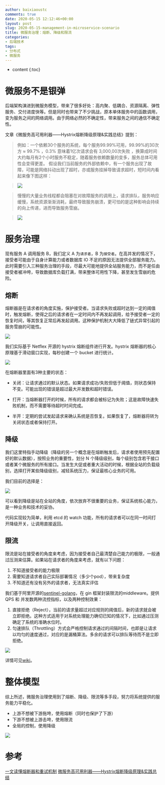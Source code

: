 ```yaml
---
author: baixiaoustc
comments: true
date: 2020-05-15 12:12:46+00:00
layout: post
slug: 2020-05-15-management-in-microservice-scenario
title: 微服务治理：熔断、降级和限流
categories:
- 后端技术
tags:
- 分布式 
- 微服务
---
```


* content 
{:toc}

# 微服务不是银弹

后端架构演进到微服务模型，带来了很多好处：高内聚、低耦合、资源隔离、弹性服务、交付进度快等。但是同时也带来了不少挑战，原本单体服务中的函数调用，变为服务之间的网络调用。由于网络必然的不确定性，带来服务之间的通信不确定性。

文章《微服务高可用利器——Hystrix熔断降级原理&实践总结》提到：

>例如：一个依赖30个服务的系统，每个服务99.99%可用，99.99%的30次方 ≈ 99.7% ，0.3% 意味着1亿次请求会有 3,000,00次失败 ，换算成时间大约每月有2个小时服务不稳定，随着服务依赖数量的变多，服务总体可用性会变得更差。
假设我们当前服务的外部依赖中，有一个服务出现了故障，可能是网络抖动出现了超时，亦或服务挂掉导致请求超时，短时间内看起来像下图这样：

>![](http://image99.renyit.com/image/2020-06-15-4.png)

>慢慢的大量业务线程都会阻塞在对故障服务的调用上，请求排队，服务响应缓慢，系统资源渐渐消耗，最终导致服务崩溃，更可怕的是这种影响会持续的向上传递，进而导致服务雪崩。

>![](http://image99.renyit.com/image/2020-06-15-5.png)


# 服务治理

现有服务 A 调用服务 B，我们定义 A 为`请求者`，B 为`接受者`。在高并发的情况下，接受者可能由于自身计算能力或者数据库 IO 不足的原因无法提供全部服务能力。此时需要引入三种服务治理的手段，尽最大可能地提供全站服务能力，而不是任由接受者被冲垮，导致数据库负载打满，带来整体可用性下降，甚至发生雪崩的危险。

## 熔断

熔断器是在请求者的角度实施，保护接受者。当请求失败或超时达到一定的阈值时，触发熔断，使得之后的请求者在一定时间内不再发起调用，给予接受者一定的恢复时间，等其恢复正常后再发起调用。这种保护机制大大降低了链式异常引起的服务雪崩的可能性。

![](http://image99.renyit.com/image/2020-06-15-2.png)

我们实际基于 Netflex 开源的 hystrix 熔断组件进行开发。hystrix 熔断器的核心原理基于滑动窗口实现，每秒创建一个 bucket 进行统计。

![](http://image99.renyit.com/image/2020-06-15-3.png)

在熔断器里面有3种主要的状态：

* 关闭：让请求通过的默认状态。如果请求成功/失败但低于阈值，则状态保持不变。可能出现的错误是超过最大并发数和超时错误。

* 打开：当熔断器打开的时候，所有的请求都会被标记为失败；这是故障快速失败机制，而不需要等待超时时间完成。

* 半开：定期的尝试发起请求来确认系统是否恢复。如果恢复了，熔断器将转为关闭状态或者保持打开。


## 降级

我们这里特指手动降级（降级的另一个概念是在熔断触发后，请求者使用预先配置好的默认数据），按照业务的重要性，划分 N 个降级级别，每个级别包含若干接口或者某个微服务的所有接口。当发生大促或者重大活动的时候，根据全站的负载级别，选择打开某些降级级别，减轻系统压力，保证最核心业务的可用。

我们目前的选择是：

![](http://image99.renyit.com/image/文章画图.009.jpeg)


可以看到降级是站在全站的角度，依次放弃不很重要的业务，保证系统核心能力，是一种业务和技术的妥协。

代码实现较为简单，利用 etcd 的 watch 功能，所有的请求者可以在同一时间打开降级开关，让调用直接返回。

## 限流

限流是站在接受者的角度来考虑，因为接受者自己最清楚自己能力的极限，一般通过压测来估算。如果站在请求者的角度来考虑，就有以下问题：

1. 不知道接受者的能力极限
2. 需要知道请求者自己实际部署情况（多少个pod），带来复杂度
3. 不知道还有没有另外的请求者，无法真实评估

我们基于阿里开源的[sentinel-golang](https://github.com/alibaba/sentinel-golang)，在 gin 框架封装限流的middleware。提供 QPS 和 并发数两种流控指标，以及两种控制效果：

1. 直接拒绝（Reject），当前的请求量超过对应规则的阈值后，新的请求就会被立即拒绝。这种方式适用于对系统处理能力确切已知的情况下，比如通过压测确定了系统的准确水位时。
2. 匀速排队（Throttling）方式会严格控制请求通过的间隔时间，也即是让请求以均匀的速度通过，对应的是漏桶算法。多余的请求可以排队等待而不是立即拒绝。

![](https://github.com/alibaba/Sentinel/wiki/image/uniform-speed-queue.png)

详情可见[wiki](https://github.com/alibaba/sentinel-golang/wiki/%E6%B5%81%E9%87%8F%E6%8E%A7%E5%88%B6)。

[](http://image99.renyit.com/image/2020-06-15-1.png)

# 整体模型

综上所述，微服务治理使用到了熔断、降级、限流等多手段，努力将系统提供的服务能力平稳化。

* 上游不想被下游拖垮，使用熔断（同时也保护了下游）
* 下游不想被上游击垮，使用限流
* 全局的控制，使用降级

![](http://image99.renyit.com/image/文章画图.010.jpeg)

# 参考

[一文读懂熔断器和重试机制](https://mp.weixin.qq.com/s/C6gBmwgYGAN7gsF40-JBgQ)
[微服务高可用利器——Hystrix熔断降级原理&实践总结](https://juejin.im/post/5ddb9af4f265da7e1e7da671)